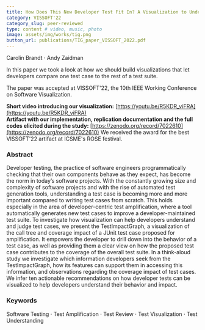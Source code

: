 ```yaml
---
title: How Does This New Developer Test Fit In? A Visualization to Understand Amplified Test Cases
category: VISSOFT'22
category_slug: peer-reviewed
type: content # video, music, photo
image: assets/img/works/tig.png
button_url: publications/TIG_paper_VISSOFT_2022.pdf
---
```


Carolin Brandt · Andy Zaidman

In this paper we took a look at how we should build visualizations that let developers compare one test case to the rest of a test suite.

The paper was accepted at VISSOFT'22, the 10th IEEE Working Conference on Software Visualization.

**Short video introducing our visualization:** [https://youtu.be/R5KDR_viFRA](https://youtu.be/R5KDR_viFRA)  
**Artifact with our implementation, replication documentation and the full codes elicited during the study:**
[https://zenodo.org/record/7022610](https://zenodo.org/record/7022610)
We received the award for the best VISSOFT'22 artifact at ICSME's ROSE festival.

### Abstract
Developer testing, the practice of software engineers programmatically checking that their own components behave as they expect, has become the norm in today’s software projects. With the constantly growing size and complexity of software projects and with the rise of automated test generation tools, understanding a test case is becoming more and more important compared to writing test cases from scratch.
This holds especially in the area of developer-centric test amplification, where a tool automatically generates new test cases to improve a developer-maintained test suite. To investigate how visualization can help developers understand and judge test cases, we present the TestImpactGraph, a visualization of the call tree and coverage impact of a JUnit test case proposed for amplification. It empowers the developer to drill down into the behavior of a test case, as well as providing them a clear view on how the proposed test case contributes to the coverage of the overall test suite. In a think-aloud study we investigate which information developers seek from the TestImpactGraph, how its features can support them in accessing this information, and observations regarding the coverage impact of test cases. We infer ten actionable recommendations on how developer tests can be visualized to help developers understand their behavior and impact.


### Keywords
Software Testing · Test Amplification · Test Review · Test Visualization · Test Understanding
